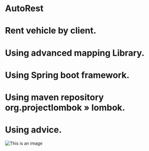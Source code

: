 # AutoRest
# Rent vehicle by client.
# Using advanced mapping Library.
# Using Spring boot framework.
# Using maven repository org.projectlombok » lombok.
# Using advice.
![This is an image]([https://myoctocat.com/assets/images/base-octocat.svg])

